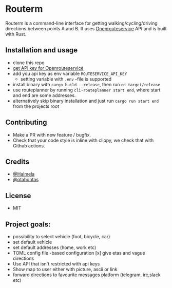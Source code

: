 # Routerm

Routerm is a command-line interface for getting walking/cycling/driving directions between points A and B. It uses [Openrouteservice](openrouteservice.org) API and is built with Rust.

## Installation and usage
- clone this repo
- [get API key for Openrouteservice](https://openrouteservice.org/dev/#/home)
- add you api key as env variable `ROUTESERVICE_API_KEY`
  - setting variable with `.env` -file is supported
- install binary with `cargo build --release`, then run `cd target/release`
- use routeplanner by running `cli-routeplanner start end`, where start and end are some addresses.
- alternatively skip binary installation and just run `cargo run start end` from the projects root

## Contributing
- Make a PR with new feature / bugfix.
- Check that your code style is inline with clippy, we check that with Github actions.

## Credits
- [@Halmela](https://github.com/Halmela)
- [@otahontas](https://github.com/otahontas)

## License
- MIT

## Project goals:
- possibility to select vehicle (foot, bicycle, car)
- set default vehicle
- set default addresses (home, work etc)
- TOML config file -based configuration
[x] give etas and vague directions
- Use API that isn't restricted with api keys
- Show map to user either with picture, ascii or link
- forward directions to favourite messages platform (telegram, irc,slack etc)
